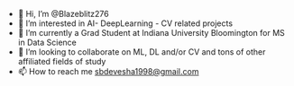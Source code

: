 - 👋 Hi, I’m @Blazeblitz276
- 👀 I’m interested in AI- DeepLearning - CV related projects 
- 🌱 I’m currently a Grad Student at Indiana University Bloomington for MS in Data Science
- 💞️ I’m looking to collaborate on ML, DL and/or CV and tons of other affiliated fields of study
- 📫 How to reach me sbdevesha1998@gmail.com

<!---
Blazeblitz276/Blazeblitz276 is a ✨ special ✨ repository because its `README.md` (this file) appears on your GitHub profile.
You can click the Preview link to take a look at your changes.
--->
